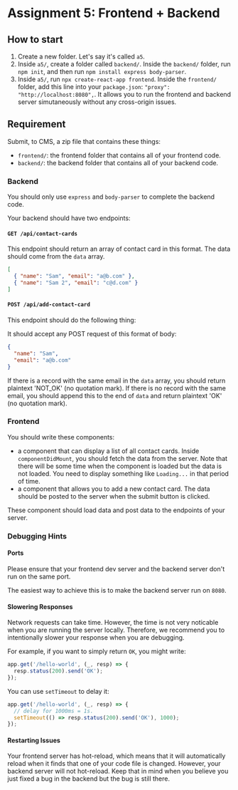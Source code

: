 # Assignment 5: Frontend + Backend

## How to start

1. Create a new folder. Let's say it's called `a5`.
2. Inside `a5/`, create a folder called `backend/`. Inside the `backend/` folder, run `npm init`,
   and then run `npm install express body-parser`.
3. Inside `a5/`, run `npx create-react-app frontend`. Inside the `frontend/` folder, add this line
   into your `package.json`: `"proxy": "http://localhost:8080",`. It allows you to run the frontend
   and backend server simutaneously without any cross-origin issues.

## Requirement

Submit, to CMS, a zip file that contains these things:

- `frontend/`: the frontend folder that contains all of your frontend code.
- `backend/`: the backend folder that contains all of your backend code.

### Backend

You should only use `express` and `body-parser` to complete the backend code.

Your backend should have two endpoints:

#### `GET /api/contact-cards`

This endpoint should return an array of contact card in this format. The data should come from
the `data` array.

```json
[
  { "name": "Sam", "email": "a@b.com" },
  { "name": "Sam 2", "email": "c@d.com" }
]
```

#### `POST /api/add-contact-card`

This endpoint should do the following thing:

It should accept any POST request of this format of body:

```json
{
  "name": "Sam",
  "email": "a@b.com"
}
```

If there is a record with the same email in the `data` array, you should return plaintext 'NOT_OK'
(no quotation mark).
If there is no record with the same email, you should append this to the end of `data` and return
plaintext 'OK' (no quotation mark).

### Frontend

You should write these components:

- a component that can display a list of all contact cards. Inside `componentDidMount`, you should
  fetch the data from the server. Note that there will be some time when the component is loaded
  but the data is not loaded. You need to display something like `Loading...` in that period of
  time.
- a component that allows you to add a new contact card. The data should be posted to the server
  when the submit button is clicked.

These component should load data and post data to the endpoints of your server.

### Debugging Hints

#### Ports

Please ensure that your frontend dev server and the backend server don't run on the same port.

The easiest way to achieve this is to make the backend server run on `8080`.

#### Slowering Responses

Network requests can take time. However, the time is not very noticable when you are running the
server locally. Therefore, we recommend you to intentionally slower your response when you are
debugging.

For example, if you want to simply return `OK`, you might write:

```javascript
app.get('/hello-world', (_, resp) => {
  resp.status(200).send('OK');
});
```

You can use `setTimeout` to delay it:

```javascript
app.get('/hello-world', (_, resp) => {
  // delay for 1000ms = 1s.
  setTimeout(() => resp.status(200).send('OK'), 1000);
});
```

#### Restarting Issues

Your frontend server has hot-reload, which means that it will automatically reload when it finds
that one of your code file is changed. However, your backend server will not hot-reload. Keep that
in mind when you believe you just fixed a bug in the backend but the bug is still there.
